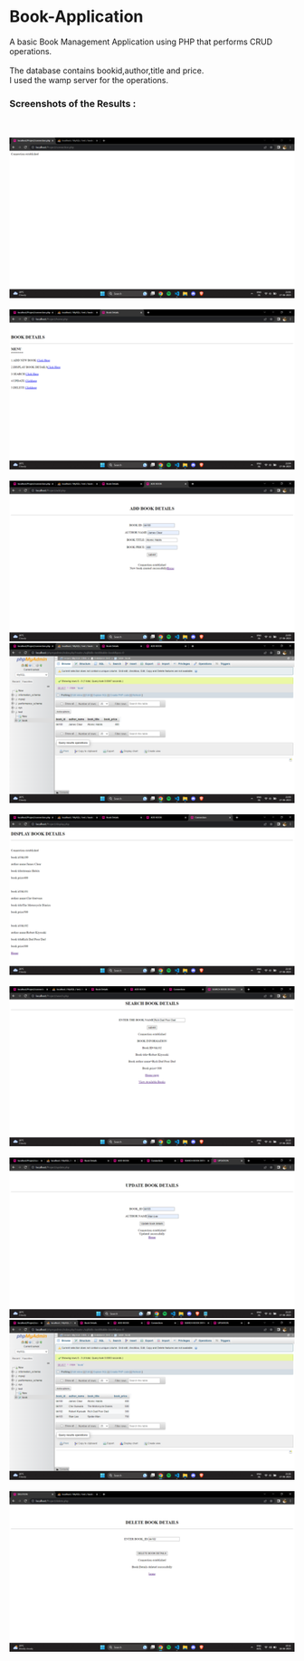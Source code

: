 # Book-Application
A basic Book Management Application using PHP that performs CRUD operations.
<br>
<br>
The database contains bookid,author,title and price.
<br>
I used the wamp server for the operations.
<br>
<h3>Screenshots of the Results :</h3>
<br>
<br>
<img src="assets/Connection.png" alt="Connection Established">
<br>
<br>
<img src="assets/Home.png" alt="Home">
<br>
<br>
<img src="assets/Add1.png" alt="Adding Book">
<br>
<img src="assets/Add2.png" alt="Updating in Database">
<br>
<br>
<img src="assets/Display.png" alt="Displaying Results">
<br>
<br>
<img src="assets/Search.png" alt="Searching Books">
<br>
<br>
<img src="assets/Update1.png" alt="Updating Books">
<br>
<img src="assets/Update2.png" alt="Updating in database">
<br>
<br>
<img src="assets/Delete.png" alt="Deleting Books">
<br>
<br>
